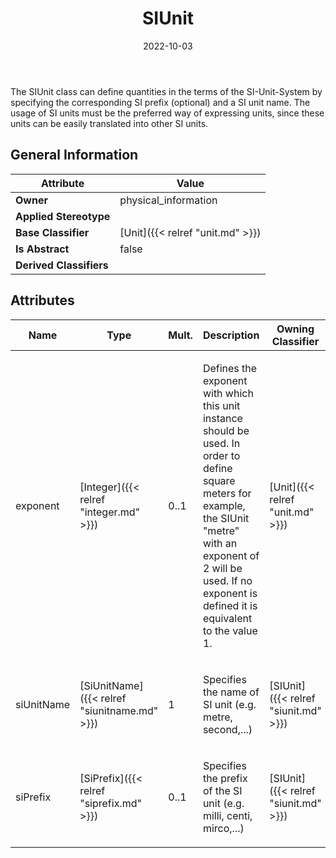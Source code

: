 ﻿---
title: SIUnit
toc: false
type: specs
date: "2022-10-03"
draft: false
specification: VEC
version: 2.0.1
documentType: "Recommendation"
elementType: Class
classes:
  - SIUnit
menu_name: vec-2.0.1
---
<p> The SIUnit class can define quantities in the terms of the SI-Unit-System by specifying the corresponding SI prefix (optional) and a SI unit name. The usage of SI units must be the preferred way of expressing units, since these units can be easily translated into other SI units.      </p>

## General Information

| Attribute               | Value |
|-------------------------|-------|
| **Owner**               | physical_information |
| **Applied Stereotype**  |   |
| **Base Classifier**     | [Unit]({{< relref "unit.md" >}})<br/>  |
| **Is Abstract**         | false |
| **Derived Classifiers** |   |

## Attributes
|  Name  |  Type  |  Mult.  |  Description  |  Owning Classifier  |
|--------|--------|---------|---------------|--------------|
|exponent | [Integer]({{< relref "integer.md" >}}) | 0..1 | <p> Defines the exponent with which this unit instance should be used. In order to define square meters for example, the SIUnit &quot;metre&quot; with an exponent of 2 will be used. If no exponent is defined it is equivalent to the value 1.      </p> | [Unit]({{< relref "unit.md" >}}) |
|siUnitName | [SiUnitName]({{< relref "siunitname.md" >}}) | 1 | <p>Specifies the name of SI unit (e.g. metre, second,...) </p> | [SIUnit]({{< relref "siunit.md" >}}) |
|siPrefix | [SiPrefix]({{< relref "siprefix.md" >}}) | 0..1 | <p>Specifies the prefix of the SI unit (e.g. milli, centi, mirco,...) </p> | [SIUnit]({{< relref "siunit.md" >}}) |

